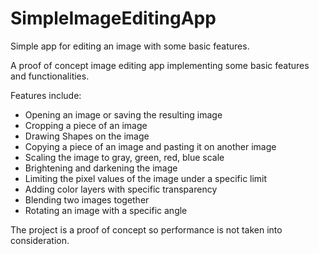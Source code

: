 # SimpleImageEditingApp
Simple app for editing an image with some basic features.

A proof of concept image editing app implementing some basic features and functionalities.

Features include:
- Opening an image or saving the resulting image
- Cropping a piece of an image
- Drawing Shapes on the image
- Copying a piece of an image and pasting it on another image
- Scaling the image to gray, green, red, blue scale
- Brightening and darkening the image
- Limiting the pixel values of the image under a specific limit
- Adding color layers with specific transparency
- Blending two images together
- Rotating an image with a specific angle

The project is a proof of concept so performance is not taken into consideration.

